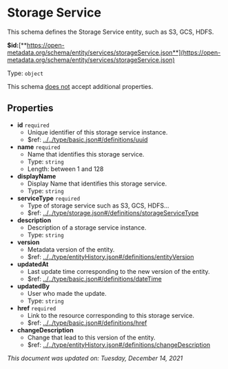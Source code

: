 # Storage Service

This schema defines the Storage Service entity, such as S3, GCS, HDFS.

**$id:**[**https://open-metadata.org/schema/entity/services/storageService.json**](https://open-metadata.org/schema/entity/services/storageService.json)

Type: `object`

This schema <u>does not</u> accept additional properties.

## Properties
- **id** `required`
  - Unique identifier of this storage service instance.
  - $ref: [../../type/basic.json#/definitions/uuid](../types/basic.md#uuid)
- **name** `required`
  - Name that identifies this storage service.
  - Type: `string`
  - Length: between 1 and 128
- **displayName**
  - Display Name that identifies this storage service.
  - Type: `string`
- **serviceType** `required`
  - Type of storage service such as S3, GCS, HDFS...
  - $ref: [../../type/storage.json#/definitions/storageServiceType](../types/storage.md#storageservicetype)
- **description**
  - Description of a storage service instance.
  - Type: `string`
- **version**
  - Metadata version of the entity.
  - $ref: [../../type/entityHistory.json#/definitions/entityVersion](../types/entityhistory.md#entityversion)
- **updatedAt**
  - Last update time corresponding to the new version of the entity.
  - $ref: [../../type/basic.json#/definitions/dateTime](../types/basic.md#datetime)
- **updatedBy**
  - User who made the update.
  - Type: `string`
- **href** `required`
  - Link to the resource corresponding to this storage service.
  - $ref: [../../type/basic.json#/definitions/href](../types/basic.md#href)
- **changeDescription**
  - Change that lead to this version of the entity.
  - $ref: [../../type/entityHistory.json#/definitions/changeDescription](../types/entityhistory.md#changedescription)

_This document was updated on: Tuesday, December 14, 2021_